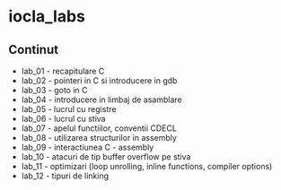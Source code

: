 # iocla_labs

## Continut

* lab_01 - recapitulare C
* lab_02 - pointeri in C si introducere in gdb
* lab_03 - goto in C
* lab_04 - introducere in limbaj de asamblare
* lab_05 - lucrul cu registre
* lab_06 - lucrul cu stiva
* lab_07 - apelul functiilor, conventii CDECL
* lab_08 - utilizarea structurilor in assembly
* lab_09 - interactiunea C - assembly
* lab_10 - atacuri de tip buffer overflow pe stiva
* lab_11 - optimizari (loop unrolling, inline functions, compiler options)
* lab_12 - tipuri de linking
